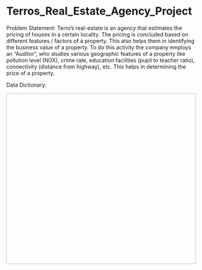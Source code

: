 # Terros_Real_Estate_Agency_Project
Problem Statement:
Terro’s real-estate is an agency that estimates the pricing of houses in a certain locality. 
The pricing is concluded based on different features / factors of a property. This also helps them in identifying the business value of a property. To do this activity the company employs an “Auditor”, who studies various geographic features of a property like pollution level (NOX), crime rate, education facilities (pupil to teacher ratio), connectivity (distance from highway), etc. This helps in determining the price of a property.

Data Dictionary:

<img scr="https://github.com/Nagesh-S-R/Terros_Real_Estate_Agency_Project/assets/147719922/a955ee24-cb78-4c04-bfd9-45a68ff5697e" width="500" height="450">

